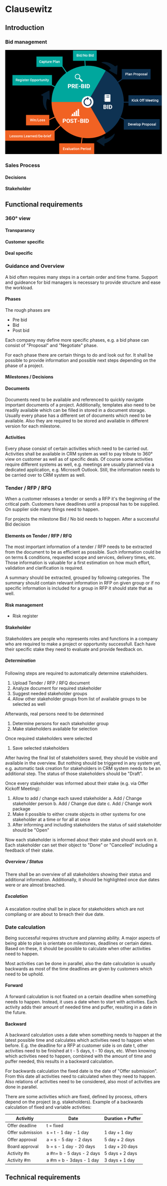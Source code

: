 ﻿# Clausewitz

## Introduction

### Bid management
![Bid Process](bid_process.png)

### Sales Process
#### Decisions
#### Stakeholder


## Functional requirements

### 360° view
#### Transparancy
#### Customer specific
#### Deal specific

### Guidance and Overview
A bid often requires many steps in a certain order and time frame.
Support and guideance for bid managers is necessary to provide structure and ease the workload.

#### Phases
The rough phases are
- Pre bid
- Bid
- Post bid

Each company may define more specific phases, e.g. a bid phase can consist of "Proposal" and "Negotiate" phase.

For each phase there are certain things to do and look out for.
It shall be possible to provide information and possible next steps depending on the phase of a project.

#### Milestones / Decisions


#### Documents
Documents need to be available and referenced to quickly navigate important documents of a project.
Additionally, templates also need to be readily available which can be filled in stored in a document storage.
Usually every phase has a different set of documents which need to be available.
Also they are required to be stored and available in different version for each milestone.

#### Activities
Every phase consist of certain activities which need to be carried out.
Activities shall be available in CRM system as well to pay tribute to 360° view on customer as well as of specific deals.
Of course some activities require different systems as well, e.g. meetings are usually planned via a dedicated application, e.g. Microsoft Outlook.
Still, the information needs to be carried over to CRM system as well.

### Tender / RFP / RFQ
When a customer releases a tender or sends a RFP it's the beginning of the critical path.
Customers have deadlines until a proposal has to be supplied.
On supplier side many things need to happen.

For projects the milestone Bid / No bid needs to happen.
After a successful Bid decision 

#### Elements on Tender / RFP / RFQ
The most important information of a tender / RFP needs to be extracted from the document to be as efficient as possible.
Such information could be on terms & conditions, requested scope and services, delivery times, etc.
Those information is valuable for a first estimation on how much effort, validation and clarification is required.

A summary should be extracted, grouped by following categories. The summary should contain relevant information in RFP on given group 
or if no specific information is included for a group in RFP it should state that as well.

#### Risk management
- Risk register

#### Stakeholder
Stakeholders are people who represents roles and functions in a company who are required to make a project or opportunity successfull.
Each have their specific stake they need to evaluate and provide feedback on.

##### Determination
Following steps are required to automatically determine stakeholders.
1. Upload Tender / RFP / RFQ document
2. Analyze document for required stakeholder
3. Suggest needed stakeholder groups
4. Allow other stakeholder groups from list of available groups to be selected as well

Afterwards, real persons need to be determined
1. Determine persons for each stakeholder group
2. Make stakeholders available for selection

Once required stakeholders were selected
1. Save selected stakeholders

After having the final list of stakeholders saved, they should be visible and available in the overview.
But nothing should be triggered in any system yet, e.g. automatic task creation for stakeholders in CRM system needs to be an additional step.
The status of those stakeholders should be "Draft".

Once every stakeholder was informed about their stake (e.g. via Offer Kickoff Meeting):
1. Allow to add / change each saved stakeholder
	a. Add / Change stakeholder person
	b. Add / Change due date
	c. Add / Change work package
2. Make it possible to either create objects in other systems for one stakeholder at a time or for all at once
3. After informing and including stakeholders the status of said stakeholder should be "Open"

Now each stakeholder is informed about their stake and should work on it.
Each stakeholder can set their object to "Done" or "Cancelled" including a feedback of their stake.

##### Overview / Status
There shall be an overview of all stakeholders showing their status and additional information.
Additionally, it should be highlighted once due dates were or are almost breached.

##### Escalation
A escalation routine shall be in place for stakeholders which are not compliang or are about to breach their due date.

### Date calculation
Being successful requires structure and planning ability.
A major aspects of being able to plan is orientate on milestones, deadlines or certain dates.
Based on these, it should be possible to calculate when other activities need to happen.

Most activities can be done in parallel, also the date calculation is usually backwards as most of the time deadlines are given by customers which need to be uphold.

#### Forward
A forward calculation is not fixated on a certain deadline when something needs to happen.
Instead, it uses a date when to start with activities.
Each activity adds their amount of needed time and puffer, resulting in a date in the future.


#### Backward
A backward calculation uses a date when something needs to happen at the latest possible time and calculates which activities need to happen when before.
E.g. the deadline for a RFP at customer side is on date t, other activities need to be finished at t - 5 days, t - 10 days, etc.
When knowing which activities need to happen, combined with the amount of time and puffer needed, this results in a backward calculation.

For backwards calculation the fixed date is the date of "Offer submission".
From this date all activities need to calculated when they need to happen.
Also relations of activities need to be considered, also most of activities are done in parallel.

There are some activities which are fixed, defined by process, others depend on the project (e.g. stakeholders).
Example of a backwards calculation of fixed and variable activities:

| Activitiy			| Date						| Duration + Puffer	|
|-------------------|---------------------------|-------------------|
| Offer deadline	| t	= fixed					|					|
| Offer submission	| s	= t - 1 day - 1 day		| 1 day + 1 day		|
| Offer approval	| a	= s - 5 day - 2 days	| 5 day	+ 2 days	|
| Board approval	| b = s - 1 day - 20 days	| 1 day + 20 days	|
| Activity #n		| a #n= b - 5 days - 2 days | 5 days + 2 days	|
| Activity #m		| a #m = b - 3days - 1 day	| 3 days + 1 day	|



## Technical requirements